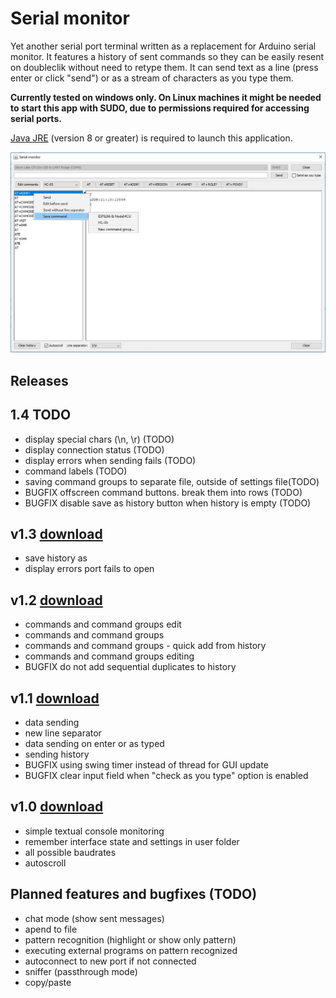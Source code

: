 # Serial monitor

Yet another serial port terminal written as a replacement for Arduino serial monitor. 
It features a history of sent commands so they can be easily resent on doubleclik without 
need to retype them. It can send text as a line (press enter or click "send") or as a stream of characters 
as you type them.

**Currently tested on windows only. On Linux machines it might be needed to start this app with SUDO, 
due to permissions required for accessing serial ports.**

[Java JRE](https://java.com/en/download/) (version 8 or greater) is required to launch this application.

![Screenshot](https://raw.githubusercontent.com/jokam85/serialmonitor/master/docs/Screenshot_1_2.jpg)

## Releases

## 1.4 TODO
* display special chars (\n, \r) (TODO)
* display connection status (TODO)
* display errors when sending fails (TODO)
* command labels (TODO)
* saving command groups to separate file, outside of settings file(TODO)
* BUGFIX offscreen command buttons. break them into rows (TODO)
* BUGFIX disable save as history button when history is empty (TODO)

## v1.3 [download](https://github.com/jokam85/serialmonitor/releases/download/v1.3/serialmonitor.jar)
* save history as
* display errors port fails to open

## v1.2 [download](https://github.com/jokam85/serialmonitor/releases/download/v1.2/serialmonitor.jar)
* commands and command groups edit
* commands and command groups
* commands and command groups - quick add from history
* commands and command groups editing
* BUGFIX do not add sequential duplicates to history

## v1.1 [download](https://github.com/jokam85/serialmonitor/releases/download/v1.1/serialmonitor.jar)
* data sending
* new line separator
* data sending on enter or as typed
* sending history
* BUGFIX using swing timer instead of thread for GUI update
* BUGFIX clear input field when "check as you type" option is enabled

## v1.0 [download](https://github.com/jokam85/serialmonitor/releases/download/v1.0/serialmonitor.jar)
* simple textual console monitoring
* remember interface state and settings in user folder
* all possible baudrates
* autoscroll

## Planned features and bugfixes (TODO)
* chat mode (show sent messages)
* apend to file
* pattern recognition (highlight or show only pattern)
* executing external programs on pattern recognized
* autoconnect to new port if not connected
* sniffer (passthrough mode)
* copy/paste
